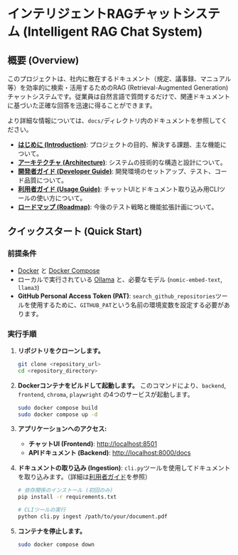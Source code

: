# インテリジェントRAGチャットシステム (Intelligent RAG Chat System)

## 概要 (Overview)

このプロジェクトは、社内に散在するドキュメント（規定、議事録、マニュアル等）を効率的に検索・活用するためのRAG (Retrieval-Augmented Generation) チャットシステムです。従業員は自然言語で質問するだけで、関連ドキュメントに基づいた正確な回答を迅速に得ることができます。

より詳細な情報については、`docs/`ディレクトリ内のドキュメントを参照してください。

-   **[はじめに (Introduction)](./docs/introduction.md)**: プロジェクトの目的、解決する課題、主な機能について。
-   **[アーキテクチャ (Architecture)](./docs/architecture.md)**: システムの技術的な構造と設計について。
-   **[開発者ガイド (Developer Guide)](./docs/development.md)**: 開発環境のセットアップ、テスト、コード品質について。
-   **[利用者ガイド (Usage Guide)](./docs/usage.md)**: チャットUIとドキュメント取り込み用CLIツールの使い方について。
-   **[ロードマップ (Roadmap)](./docs/roadmap.md)**: 今後のテスト戦略と機能拡張計画について。

## クイックスタート (Quick Start)

### 前提条件

-   [Docker](https://www.docker.com/get-started) と [Docker Compose](https://docs.docker.com/compose/install/)
-   ローカルで実行されている [Ollama](https://ollama.com/) と、必要なモデル (`nomic-embed-text`, `llama3`)
-   **GitHub Personal Access Token (PAT)**: `search_github_repositories`ツールを使用するために、`GITHUB_PAT`という名前の環境変数を設定する必要があります。

### 実行手順

1.  **リポジトリをクローンします。**
    ```bash
    git clone <repository_url>
    cd <repository_directory>
    ```

2.  **Dockerコンテナをビルドして起動します。**
    このコマンドにより、`backend`, `frontend`, `chroma`, `playwright` の4つのサービスが起動します。
    ```bash
    sudo docker compose build
    sudo docker compose up -d
    ```

3.  **アプリケーションへのアクセス:**
    -   **チャットUI (Frontend)**: [http://localhost:8501](http://localhost:8501)
    -   **APIドキュメント (Backend)**: [http://localhost:8000/docs](http://localhost:8000/docs)

4.  **ドキュメントの取り込み (Ingestion)**:
    `cli.py`ツールを使用してドキュメントを取り込みます。（詳細は[利用者ガイド](./docs/usage.md)を参照）
    ```bash
    # 依存関係のインストール (初回のみ)
    pip install -r requirements.txt

    # CLIツールの実行
    python cli.py ingest /path/to/your/document.pdf
    ```

5.  **コンテナを停止します。**
    ```bash
    sudo docker compose down
    ```
